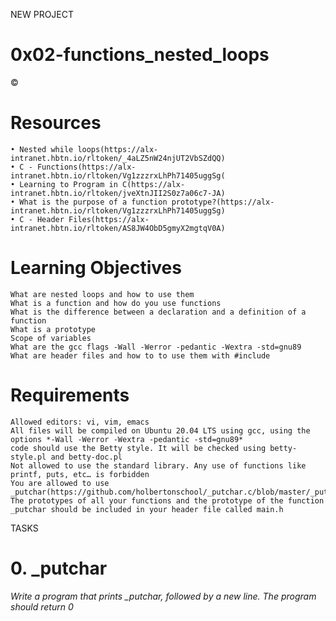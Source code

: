 NEW PROJECT
# 0x02-functions_nested_loops
©️
# Resources
    • Nested while loops(https://alx-intranet.hbtn.io/rltoken/_4aLZ5nW24njUT2VbSZdQQ)
    • C - Functions(https://alx-intranet.hbtn.io/rltoken/Vg1zzzrxLhPh71405uggSg(
    • Learning to Program in C(https://alx-intranet.hbtn.io/rltoken/jveXtnJII2S0z7a06c7-JA)
    • What is the purpose of a function prototype?(https://alx-intranet.hbtn.io/rltoken/Vg1zzzrxLhPh71405uggSg)
    • C - Header Files(https://alx-intranet.hbtn.io/rltoken/AS8JW4ObD5gmyX2mgtqV0A)
# Learning Objectives
    What are nested loops and how to use them
    What is a function and how do you use functions
    What is the difference between a declaration and a definition of a function
    What is a prototype
    Scope of variables
    What are the gcc flags -Wall -Werror -pedantic -Wextra -std=gnu89
    What are header files and how to to use them with #include

# Requirements
    Allowed editors: vi, vim, emacs
    All files will be compiled on Ubuntu 20.04 LTS using gcc, using the options *-Wall -Werror -Wextra -pedantic -std=gnu89*
    code should use the Betty style. It will be checked using betty-style.pl and betty-doc.pl
    Not allowed to use the standard library. Any use of functions like printf, puts, etc… is forbidden
    You are allowed to use _putchar(https://github.com/holbertonschool/_putchar.c/blob/master/_putchar.c)
    The prototypes of all your functions and the prototype of the function _putchar should be included in your header file called main.h
TASKS
# 0. _putchar
*Write a program that prints _putchar, followed by a new line.*
*The program should return 0*

